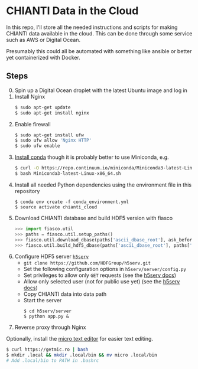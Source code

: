 # CHIANTI Data in the Cloud
In this repo, I'll store all the needed instructions and scripts for making CHIANTI data available in the cloud. This can be done through some service such as AWS or Digital Ocean.

Presumably this could all be automated with something like ansible or better yet containerized with Docker.

## Steps
0. Spin up a Digital Ocean droplet with the latest Ubuntu image and log in
1. Install Nginx
    ```bash
    $ sudo apt-get update
    $ sudo apt-get install nginx
    ```
2. Enable firewall
    ```bash
    $ sudo apt-get install ufw
    $ sudo ufw allow 'Nginx HTTP'
    $ sudo ufw enable
    ```
3. [Install conda](https://www.digitalocean.com/community/tutorials/how-to-install-the-anaconda-python-distribution-on-ubuntu-16-04) though it is probably better to use Miniconda, e.g.
    ```bash
    $ curl -O https://repo.continuum.io/miniconda/Miniconda3-latest-Linux-x86_64.sh
    $ bash Miniconda3-latest-Linux-x86_64.sh
    ```
4. Install all needed Python dependencies using the environment file in this repository
    ```
    $ conda env create -f conda_environment.yml
    $ source activate chianti_cloud
    ```
5. Download CHIANTI database and build HDF5 version with fiasco
    ```python
    >>> import fiasco.util
    >>> paths = fiasco.util.setup_paths()
    >>> fiasco.util.download_dbase(paths['ascii_dbase_root'], ask_before=False) # can take a while
    >>> fiasco.util.build_hdf5_dbase(paths['ascii_dbase_root'], paths['hdf5_dbase_root'], ask_before=False) # can take a while
    ```
6. Configure HDF5 server [`h5serv`](https://github.com/HDFGroup/h5serv)
    * `git clone https://github.com/HDFGroup/h5serv.git`
    * Set the following configuration options in `h5serv/server/config.py`
    * Set privileges to allow only `GET` requests (see the [h5serv docs](http://h5serv.readthedocs.io/en/latest/index.html))
    * Allow only selected user (not for public use yet) (see the [h5serv docs](http://h5serv.readthedocs.io/en/latest/index.html))
    * Copy CHIANTI data into data path
    * Start the server
        ```
        $ cd h5serv/server
        $ python app.py &
        ```
8. Reverse proxy through Nginx

Optionally, install the [micro text editor](https://micro-editor.github.io/) for easier text editing.
```bash
$ curl https://getmic.ro | bash
$ mkdir .local && mkdir .local/bin && mv micro .local/bin
# Add .local/bin to PATH in .bashrc
```
